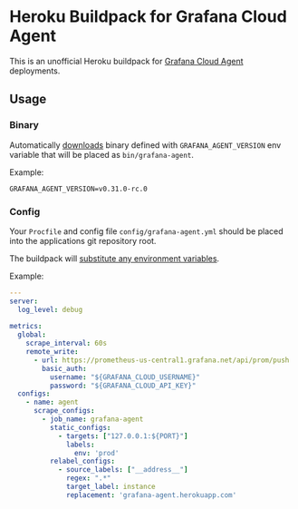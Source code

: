 # Heroku Buildpack for Grafana Cloud Agent

This is an unofficial Heroku buildpack for
[Grafana Cloud Agent](https://github.com/grafana/agent) deployments.

## Usage

### Binary
Automatically [downloads](https://github.com/grafana/agent/releases/) binary defined with `GRAFANA_AGENT_VERSION` env variable that will be placed as `bin/grafana-agent`.

Example:
```text
GRAFANA_AGENT_VERSION=v0.31.0-rc.0
```

### Config
Your `Procfile` and config file  `config/grafana-agent.yml` should be placed into the applications git repository root.

The buildpack will [substitute any environment variables](https://grafana.com/docs/agent/latest/configuration/). 

Example:

```yaml
---
server:
  log_level: debug
      
metrics:
  global:
    scrape_interval: 60s
    remote_write:
      - url: https://prometheus-us-central1.grafana.net/api/prom/push
        basic_auth:
          username: "${GRAFANA_CLOUD_USERNAME}"
          password: "${GRAFANA_CLOUD_API_KEY}"
  configs:
    - name: agent
      scrape_configs:
        - job_name: grafana-agent
          static_configs:
            - targets: ["127.0.0.1:${PORT}"]
              labels:
                env: 'prod'
          relabel_configs:
            - source_labels: ["__address__"]
              regex: ".*"
              target_label: instance
              replacement: 'grafana-agent.herokuapp.com'
    
```

